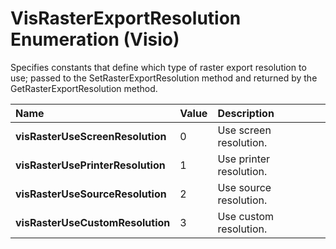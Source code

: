 
# VisRasterExportResolution Enumeration (Visio)



Specifies constants that define which type of raster export resolution to use; passed to the SetRasterExportResolution method and returned by the GetRasterExportResolution method.


|**Name**|**Value**|**Description**|
|:-----|:-----|:-----|
| **visRasterUseScreenResolution**|0|Use screen resolution.|
| **visRasterUsePrinterResolution**|1|Use printer resolution.|
| **visRasterUseSourceResolution**|2|Use source resolution.|
| **visRasterUseCustomResolution**|3|Use custom resolution.|
